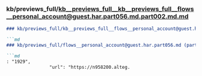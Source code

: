 ### kb/previews_full/kb__previews_full__kb__previews_full__flows__personal_account@guest.har.part056.md.part002.md.md

```md
### kb/previews_full/kb__previews_full__flows__personal_account@guest.har.part056.md.part002.md

```md
### kb/previews_full/flows__personal_account@guest.har.part056.md (part 002)

```md
: "1929",
                "url": "https://n958200.alteg.
```

```

```

```
